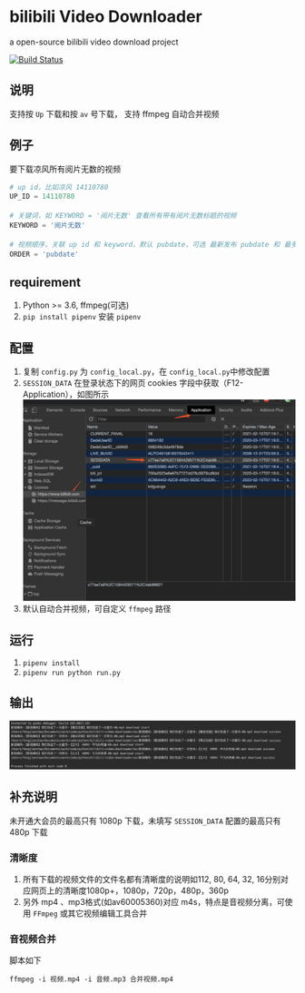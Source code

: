 # bilibili Video Downloader
a open-source bilibili video download project

[![Build Status](https://travis-ci.org/SCUTJcfeng/bilibiliVideoDownloader.svg?branch=master)](https://travis-ci.org/SCUTJcfeng/bilibiliVideoDownloader)

## 说明
支持按 `Up` 下载和按 `av` 号下载， 支持 ffmpeg 自动合并视频

## 例子
要下载凉风所有阅片无数的视频
```python
# up id，比如凉风 14110780
UP_ID = 14110780

# 关键词，如 KEYWORD = '阅片无数' 查看所有带有阅片无数标题的视频
KEYWORD = '阅片无数'

# 视频顺序，关联 up id 和 keyword，默认 pubdate，可选 最新发布 pubdate 和 最多播放 click、最多收藏 stow
ORDER = 'pubdate'
```

## requirement
1. Python >= 3.6, ffmpeg(可选)
2. `pip install pipenv` 安装 `pipenv`

## 配置
1. 复制 `config.py` 为 `config_local.py`，在 `config_local.py`中修改配置
2. `SESSION_DATA` 在登录状态下的网页 cookies 字段中获取（F12-Application），如图所示
![session-data.PNG](./session-data.png)
3. 默认自动合并视频，可自定义 `ffmpeg` 路径

## 运行
1. `pipenv install`
2. `pipenv run python run.py`

## 输出
![output.jpg](./output.jpg)

## 补充说明

未开通大会员的最高只有 1080p 下载，未填写 `SESSION_DATA` 配置的最高只有 480p 下载

### 清晰度
1. 所有下载的视频文件的文件名都有清晰度的说明如112, 80, 64, 32, 16分别对应网页上的清晰度1080p+，1080p，720p，480p，360p
2. 另外 mp4 、mp3格式(如av60005360)对应 m4s，特点是音视频分离，可使用 `FFmpeg` 或其它视频编辑工具合并

### 音视频合并
脚本如下
```shell script
ffmpeg -i 视频.mp4 -i 音频.mp3 合并视频.mp4
```
